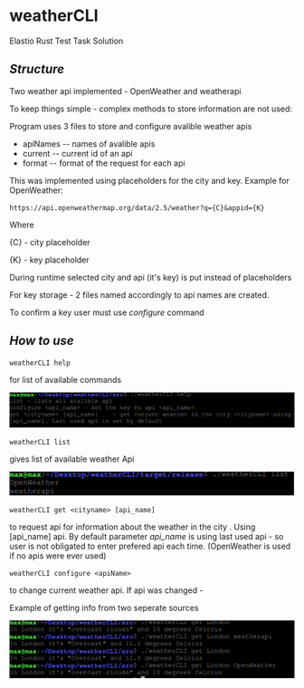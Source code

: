 # weatherCLI
Elastio Rust Test Task Solution

## _Structure_

Two weather api implemented - OpenWeather and weatherapi

To keep things simple - complex methods to store information are not used:

Program uses 3 files to store and configure avalible weather apis

- apiNames -- names of avalible apis
- current  -- current id of an api
- format   -- format of the request for each api

This was implemented using placeholders for the city and key. Example for OpenWeather:

```
https://api.openweathermap.org/data/2.5/weather?q={C}&appid={K}
```

Where

{C} - city placeholder

{K} - key placeholder

During runtime selected city and api (it's key) is put instead of placeholders

For key storage - 2 files named accordingly to api names are created. 

To confirm a key user must use _configure_ command

## _How to use_

```
weatherCLI help
```
for list of available commands

<img src="readMe\1.png"></img>

```
weatherCLI list
```
gives list of available weather Api

<img src="readMe\2.png"></img>

```
weatherCLI get <cityname> [api_name]
```
to request api for information about the weather in the city <cityname>. Using [api_name] api. By default parameter _api_name_ is using last used api - so user is not obligated to enter prefered api each time. (OpenWeather is used if no apis were ever used)

```
weatherCLI configure <apiName>
```
to change current weather api. If api was changed - 
 
 
Example of getting info from two seperate sources

<img src="readMe\6.png"></img>
  
